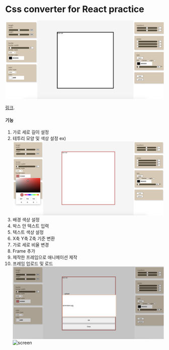 # Css converter for React practice

![screen](./img/screen.png)

[링크](https://dowap2.github.io/css-generator/).

#### 기능

1. 가로 세로 길이 설정
2. 테투리 모양 및 색상 설정
   ex) ![screen](./img/screen_bordercolor.png)
3. 배경 색상 설정
4. 박스 안 텍스트 입력
5. 텍스트 색상 설정
6. X축 Y축 Z축 기준 변환
7. 가로 세로 비율 변경
8. Frame 추가
9. 제작한 프레임으로 애니메이션 제작
10. 프레임 업로드 및 로드
    ![screen](./img/screen_upload.png)
    ![screen](./img/screen_load.gif)
